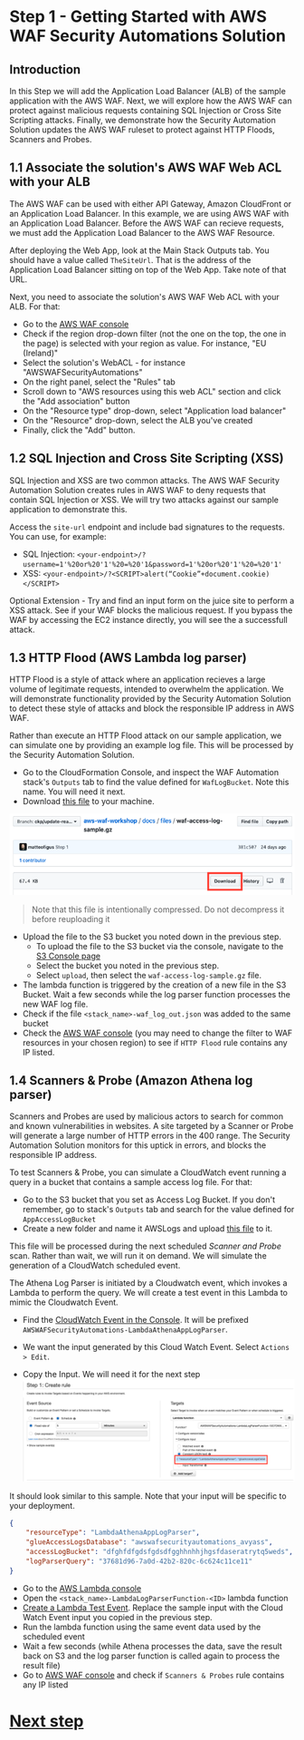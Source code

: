 # Step 1 - Getting Started with AWS WAF Security Automations Solution

## Introduction

In this Step we will add the Application Load Balancer (ALB) of the sample application with the AWS WAF. Next, we will explore how the AWS WAF can protect against malicious requests containing SQL Injection or Cross Site Scripting attacks. Finally, we demonstrate how the Security Automation Solution updates the AWS WAF ruleset to protect against HTTP Floods, Scanners and Probes.

## 1.1 Associate the solution's AWS WAF Web ACL with your ALB

The AWS WAF can be used with either API Gateway, Amazon CloudFront or an Application Load Balancer. In this example, we are using AWS WAF with an Application Load Balancer. Before the AWS WAF can recieve requests, we must add the Application Load Balancer to the AWS WAF Resource.

After deploying the Web App, look at the Main Stack Outputs tab. You should have a value called `TheSiteUrl`. That is the address of the Application Load Balancer sitting on top of the Web App. Take note of that URL.

Next, you need to associate the solution's AWS WAF Web ACL with your ALB. For that:
* Go to the [AWS WAF console](https://console.aws.amazon.com/wafv2/home?#/webacls)
* Check if the region drop-down filter (not the one on the top, the one in the page) is selected with your region as value. For instance, "EU (Ireland)"
* Select the solution's WebACL - for instance "AWSWAFSecurityAutomations"
* On the right panel, select the "Rules" tab
* Scroll down to "AWS resources using this web ACL" section and click the "Add association" button
* On the "Resource type" drop-down, select "Application load balancer"
* On the "Resource" drop-down, select the ALB you've created
* Finally, click the "Add" button.


## 1.2 SQL Injection and Cross Site Scripting (XSS)

SQL Injection and XSS are two common attacks. The AWS WAF Security Automation Solution creates rules in AWS WAF to deny requests that contain SQL Injection or XSS. We will try two attacks against our sample application to demonstrate this.

Access the `site-url` endpoint and include bad signatures to the requests. You can use, for example:

* SQL Injection: `<your-endpoint>/?username=1'%20or%20'1'%20=%20'1&password=1'%20or%20'1'%20=%20'1'`
* XSS: `<your-endpoint>/?<SCRIPT>alert(“Cookie”+document.cookie)</SCRIPT>`

Optional Extension - Try and find an input form on the juice site to perform a XSS attack. See if your WAF blocks the malicious request.
If you bypass the WAF by accessing the EC2 instance directly, you will see the a successfull attack.

## 1.3 HTTP Flood (AWS Lambda log parser)

HTTP Flood is a style of attack where an application recieves a large volume of legitimate requests, intended to overwhelm the application.
We will demonstrate functionality provided by the Security Automation Solution to detect these style of attacks and block the responsible IP address in AWS WAF.

Rather than execute an HTTP Flood attack on our sample application, we can simulate one by providing an example log file. This will be processed by the Security Automation Solution. 

* Go to the CloudFormation Console, and inspect the WAF Automation stack's `Outputs` tab to find the value defined for `WafLogBucket`. Note this name. You will need it next.
* Download [this file](files/waf-access-log-sample.gz) to your machine.

![Access-Log-Download](1-01-access-log-sample-download.png)

> Note that this file is intentionally compressed. Do not decompress it before reuploading it

* Upload the file to the S3 bucket you noted down in the previous step.
    * To upload the file to the S3 bucket via the console, navigate to the [S3 Console page](https://s3.console.aws.amazon.com/s3/)
    * Select the bucket you noted in the previous step.
    * Select `upload`, then select the `waf-access-log-sample.gz` file.
* The lambda function is triggered by the creation of a new file in the S3 Bucket. Wait a few seconds while the log parser function processes the new WAF log file. 
* Check if the file `<stack_name>-waf_log_out.json` was added to the same bucket
* Check the [AWS WAF console](https://console.aws.amazon.com/wafv2/home?#/webacls) (you may need to change the filter to WAF resources in your chosen region) to see if `HTTP Flood` rule contains any IP listed.

## 1.4 Scanners & Probe (Amazon Athena log parser)

Scanners and Probes are used by malicious actors to search for common and known vulnerabilities in websites. A site targeted by a Scanner or Probe will generate a large number of HTTP errors in the 400 range. The Security Automation Solution monitors for this uptick in errors, and blocks the responsible IP address.

To test Scanners & Probe, you can simulate a CloudWatch event running a query in a bucket that contains a sample access log file.
For that:
* Go to the S3 bucket that you set as Access Log Bucket. If you don't remember, go to stack's `Outputs` tab and search for the value defined for `AppAccessLogBucket`
* Create a new folder and name it AWSLogs and upload [this file](files/alb-access-log-sample.gz) to it.

This file will be processed during the next scheduled *Scanner and Probe* scan. Rather than wait, we will run it on demand.
We will simulate the generation of a CloudWatch scheduled event.

The Athena Log Parser is initiated by a Cloudwatch event, which invokes a Lambda to perform the query. We will create a test event in this Lambda to mimic the Cloudwatch Event.
* Find the [CloudWatch Event in the Console](https://eu-west-1.console.aws.amazon.com/cloudwatch/home#rules:). It will be prefixed `AWSWAFSecurityAutomations-LambdaAthenaAppLogParser`.
* We want the input generated by this Cloud Watch Event. Select `Actions > Edit`.

* Copy the Input. We will need it for the next step
![Selecting the CloudWatch Event Input](1-02-cloudwatch-event-rule-input.png)

It should look similar to this sample. Note that your input will be specific to your deployment.
```json
{
    "resourceType": "LambdaAthenaAppLogParser",
    "glueAccessLogsDatabase": "awswafsecurityautomations_avyass",
    "accessLogBucket": "dfghfdfgdsfgdsdfgghhnhhjhgsfdaseratrytq5weds",
    "logParserQuery": "37681d96-7a0d-42b2-820c-6c624c11ce11"
}
```

* Go to the [AWS Lambda console](https://console.aws.amazon.com/lambda/home)
* Open the `<stack_name>-LambdaLogParserFunction-<ID>` lambda function
* [Create a Lambda Test Event](https://docs.aws.amazon.com/lambda/latest/dg/getting-started-create-function.html#get-started-invoke-manually). Replace the sample input with the Cloud Watch Event input you copied in the previous step.
* Run the lambda function using the same event data used by the scheduled event
* Wait a few seconds (while Athena processes the data, save the result back on S3 and the log parser function is called again to process the result file)
* Go to [AWS WAF console](https://console.aws.amazon.com/wafv2/home?#/webacls) and check if `Scanners & Probes` rule contains any IP listed

# [Next step](step-2.md)
